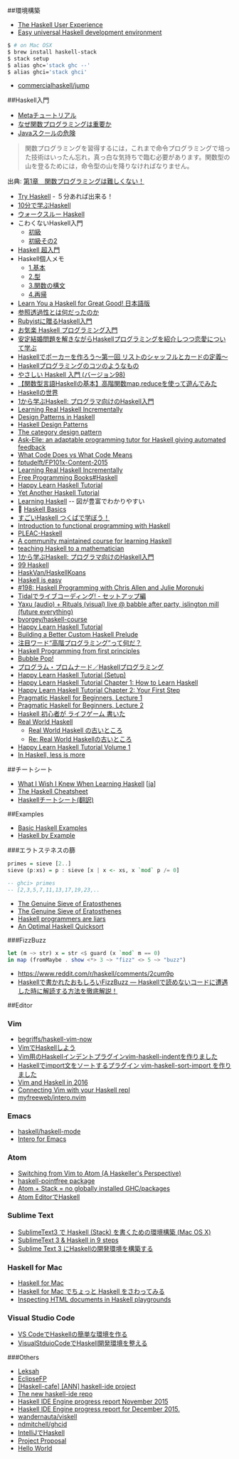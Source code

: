 ##環境構築
* [The Haskell User Experience](http://rickdzekman.com/thoughts/the-haskell-user-experience/)
* [Easy universal Haskell development environment](http://achernyak.me/universal-haskell-dev-enviornment)

```bash
$ # on Mac OSX
$ brew install haskell-stack
$ stack setup
$ alias ghc='stack ghc --'
$ alias ghci='stack ghci'
```

* [commercialhaskell/jump](https://github.com/commercialhaskell/jump)

##Haskell入門
* [Metaチュートリアル](https://wiki.haskell.org/Meta%E3%83%81%E3%83%A5%E3%83%BC%E3%83%88%E3%83%AA%E3%82%A2%E3%83%AB)
* [なぜ関数プログラミングは重要か](http://www.sampou.org/haskell/article/whyfp.html)
* [Javaスクールの危険](http://local.joelonsoftware.com/wiki/Java%E3%82%B9%E3%82%AF%E3%83%BC%E3%83%AB%E3%81%AE%E5%8D%B1%E9%99%BA)

> 関数プログラミングを習得するには，これまで命令プログラミングで培った技術はいったん忘れ，真っ白な気持ちで臨む必要があります。関数型の山を登るためには，命令型の山を降りなければなりません。

出典: [第1章　関数プログラミングは難しくない！](http://gihyo.jp/dev/feature/01/functional-prog/0001)

* [Try Haskell](https://tryhaskell.org/) - ５分あれば出来る！
* [10分で学ぶHaskell](https://wiki.haskell.org/10%E5%88%86%E3%81%A7%E5%AD%A6%E3%81%B6Haskell)
* [ウォークスルー Haskell](http://walk.wgag.net/haskell/)
* こわくないHaskell入門
  * [初級](http://qiita.com/arowM/items/9ebfb7cafecd99290663)
  * [初級その2](http://qiita.com/arowM/items/33245802f9305a73082e)
* [Haskell 超入門](http://qiita.com/7shi/items/145f1234f8ec2af923ef)
* Haskell個人メモ
  * [1.基本](http://qiita.com/YusukeHosonuma/items/41ad9346b6e3a4d3789c)
  * [2.型](http://qiita.com/YusukeHosonuma/items/b115de430aa0d3fc9205)
  * [3.関数の構文](http://qiita.com/YusukeHosonuma/items/5da9847db16d33f27a06)
  * [4.再帰](http://qiita.com/YusukeHosonuma/items/c22171dae82430aa9504)
* [Learn You a Haskell for Great Good! 日本語版](https://moutend.github.io/jlyhgg/)
* [参照透過性とは何だったのか](http://www.slideshare.net/RuiccRail/haskell-day2012)
* [Rubyistに贈るHaskell入門](http://qiita.com/techno-tanoC/items/1549d0efc044faf16c36)
* [お気楽 Haskell プログラミング入門](http://www.geocities.jp/m_hiroi/func/haskell.html)
* [安定結婚問題を解きながらHaskellプログラミングを紹介しつつ恋愛について学ぶ](http://qiita.com/cutsea110/items/27d9f6db834b70e52dd9)
* [Haskellでポーカーを作ろう〜第一回 リストのシャッフルとカードの定義〜](http://tune.hateblo.jp/entry/2015/05/12/023112)
* [Haskellプログラミングのコツのようなもの](http://qiita.com/nobsun/items/ed33c22203734e706e9b)
* [やさしい Haskell 入門 (バージョン98)](http://www.sampou.org/haskell/tutorial-j/index.html)
* [【関数型言語Haskellの基本】高階関数map,reduceを使って遊んでみた](https://codeiq.jp/magazine/2016/02/31747/)
* [Haskellの世界](https://skami.iocikun.jp/computer/haskell)
* [1から学ぶHaskell: プログラマ向けのHaskell入門](https://skami.iocikun.jp/computer/haskell/web_lecture/for_programmer/)
* [Learning Real Haskell Incrementally](http://begriffs.com/posts/2015-10-24-learning-haskell-incrementally.html)
* [Design Patterns in Haskell](http://blog.ezyang.com/2010/05/design-patterns-in-haskel/)
* [Haskell Design Patterns](https://www.packtpub.com/application-development/haskell-design-patterns)
* [The category design pattern](http://www.haskellforall.com/2012/08/the-category-design-pattern.html)
* [Ask-Elle: an adaptable programming tutor for Haskell giving automated feedback](http://www.cs.uu.nl/research/techreps/repo/CS-2015/2015-019.pdf)
* [What Code Does vs What Code Means](http://begriffs.com/posts/2015-12-26-what-code-means.html)
* [fptudelft/FP101x-Content-2015](https://github.com/fptudelft/FP101x-Content-2015)
* [Learning Real Haskell Incrementally](http://begriffs.com/posts/2015-10-24-learning-haskell-incrementally.html)
* [Free Programming Books#Haskell](https://github.com/vhf/free-programming-books/blob/master/free-programming-books.md#haskell)
* [Happy Learn Haskell Tutorial](http://www.happylearnhaskelltutorial.com/)
* [Yet Another Haskell Tutorial](http://www.umiacs.umd.edu/~hal/docs/daume02yaht.pdf)
* [Learning Haskell](http://learn.hfm.io/) -- 図が豊富でわかりやすい
* 🎥 [Haskell Basics](http://www.sonarlearning.co.uk/coursepage.php?topic=desktop&course=haskell-basics)
* [すごいHaskell つくばで学ぼう！](https://github.com/nushio3/learn-haskell)
* [Introduction to functional programming with Haskell](https://ocramz.github.io/haskell/tutorials/2015/08/21/haskell-tut-v1.html)
* [PLEAC-Haskell](http://pleac.sourceforge.net/pleac_haskell/index.html)
* [A community maintained course for learning Haskell](http://openhaskell.com/)
* [teaching Haskell to a mathematician](http://cs-syd.eu/posts/2016-02-07-teaching-haskell-to-a-mathematician.html)
* [1から学ぶHaskell: プログラマ向けのHaskell入門](https://skami.iocikun.jp/computer/haskell/web_lecture/for_programmer/)
* [99 Haskell](http://www.99haskell.org/)
* [HaskVan/HaskellKoans](https://github.com/HaskVan/HaskellKoans)
* [Haskell is easy](http://haskelliseasy.readthedocs.org/en/latest/)
* [#198: Haskell Programming with Chris Allen and Julie Moronuki](https://changelog.com/198/)
* [Tidalでライブコーディング! - セットアップ編](http://qiita.com/yoppa/items/41805cc6af62b1047a34)
* [Yaxu (audio) + Rituals (visual) live @ babble after party, islington mill (future everything)](https://www.youtube.com/watch?v=fIuqDKzYBzc)
* [byorgey/haskell-course](https://github.com/byorgey/haskell-course)
* [Happy Learn Haskell Tutorial](http://www.happylearnhaskelltutorial.com/)
* [Building a Better Custom Haskell Prelude](http://www.stephendiehl.com/posts/protolude.html)
* [注目ワード“高階プログラミング”って何だ？](http://ascii.jp/elem/000/000/157/157495/)
* [Haskell Programming from first principles](http://haskellbook.com/)
* [Bubble Pop!](http://chrisuehlinger.com/LambdaBubblePop/)
* [プログラム・プロムナード／Haskellプログラミング](https://www.ipsj.or.jp/magazine/promenade.html)
* [Happy Learn Haskell Tutorial (Setup)](https://www.youtube.com/watch?v=8dPTG_bxvSI)
* [Happy Learn Haskell Tutorial Chapter 1: How to Learn Haskell](https://www.youtube.com/watch?v=S8I7aKCjpJ8)
* [Happy Learn Haskell Tutorial Chapter 2: Your First Step](https://www.youtube.com/watch?v=4Tfkx6iJK7s)
* [Pragmatic Haskell for Beginners, Lecture 1](https://begriffs.com/posts/2016-05-14-pragmatic-haskell-1.html)
* [Pragmatic Haskell for Beginners, Lecture 2](https://begriffs.com/posts/2016-06-01-pragmatic-haskell-2.html)
* [Haskell 初心者が ライフゲーム 書いた](http://qiita.com/DUxCA/items/9facbd4fe4937650e1f4)
* [Real World Haskell](http://book.realworldhaskell.org/read/)
  * [Real World Haskell の古いところ](http://d.hatena.ne.jp/kazu-yamamoto/20140206/1391666962)
  * [Re: Real World Haskellの古いところ](http://maoe.hatenadiary.jp/entry/2014/02/06/195156)
* [Happy Learn Haskell Tutorial Volume 1](https://leanpub.com/happylearnhaskelltutorialvol1)
* [In Haskell, less is more](https://www.youtube.com/watch?v=NHRIV7UNiPU)
  
##チートシート
* [What I Wish I Knew When Learning Haskell](http://www.stephendiehl.com/what/) [[ja](https://github.com/Kinokkory/wiwinwlh-jp/wiki)]
* [The Haskell Cheatsheet](http://cheatsheet.codeslower.com/)
* [Haskellチートシート(翻訳)](http://qiita.com/techno-tanoC/items/1fa1c65db08da2440fc4)

##Examples
* [Basic Haskell Examples](http://www.haskellforall.com/2015/10/basic-haskell-examples.html)
* [Haskell by Example](http://lotz84.github.io/haskellbyexample/)

###エラトステネスの篩

```haskell
primes = sieve [2..]
sieve (p:xs) = p : sieve [x | x <- xs, x `mod` p /= 0]

-- ghci> primes
-- [2,3,5,7,11,13,17,19,23,..
```

* [The Genuine Sieve of Eratosthenes](http://www.cs.hmc.edu/~oneill/papers/Sieve-JFP.pdf)
* [The Genuine Sieve of Eratosthenes](http://vicarie.in/posts/sieve-of-eratos.html)
* [Haskell programmers are liars](http://www.garrisonjensen.com/2015/05/13/haskell-programs-are-lies.html)
* [An Optimal Haskell Quicksort](https://gautamcgoel.wordpress.com/2015/08/27/an-optimal-haskell-quicksort/)

###FizzBuzz

```hs
let (m ~> str) x = str <$ guard (x `mod` m == 0)
in map (fromMaybe . show <*> 3 ~> "fizz" <> 5 ~> "buzz")
```

* <https://www.reddit.com/r/haskell/comments/2cum9p>
* [Haskellで書かれたおもしろいFizzBuzz ― Haskellで読めないコードに遭遇した時に解読する方法を徹底解説！](http://itchyny.hatenablog.com/entry/2015/12/27/150000)

##Editor
### Vim
* [begriffs/haskell-vim-now](https://github.com/begriffs/haskell-vim-now?hr=2)
* [VimでHaskellしよう](http://qiita.com/yukiasai/items/92a2b343b6519b38f402)
* [Vim用のHaskellインデントプラグインvim-haskell-indentを作りました](http://itchyny.hatenablog.com/entry/2015/10/30/000000)
* [Haskellでimport文をソートするプラグイン vim-haskell-sort-import を作りました](http://itchyny.hatenablog.com/entry/2016/01/23/190000)
* [Vim and Haskell in 2016](http://www.stephendiehl.com/posts/vim_2016.html)
* [Connecting Vim with your Haskell repl](http://begriffs.com/posts/2013-08-19-connecting-vim-with-your-haskell-repl.html)
* [myfreeweb/intero.nvim](https://github.com/myfreeweb/intero.nvim)

### Emacs
* [haskell/haskell-mode](https://github.com/haskell/haskell-mode)
* [Intero for Emacs](http://commercialhaskell.github.io/intero/)

### Atom
* [Switching from Vim to Atom (A Haskeller's Perspective)](http://edsko.net/2015/03/07/vim-to-atom/)
* [haskell-pointfree package](https://atom.io/packages/haskell-pointfree)
* [Atom + Stack = no globally installed GHC/packages](http://blog.nikosbaxevanis.com/2016/05/19/atom-and-stack-no-globally-installed-ghc-and-packages/)
* [Atom EditorでHaskell](http://qiita.com/eielh/items/b2e85f8ea4c6cdb8012d)

### Sublime Text
* [SublimeText3 で Haskell (Stack) を書くための環境構築 (Mac OS X)](http://qiita.com/algas/items/77c7f6455f8106c1a9e8)
* [SublimeText 3 & Haskell in 9 steps](https://atcol.wordpress.com/2016/06/03/sublimetext-3-haskell-in-9-steps/)
* [Sublime Text 3 にHaskellの開発環境を構築する](http://qiita.com/t-yng/items/a5c79e7f497674cabc51)

### Haskell for Mac
* [Haskell for Mac](http://haskellformac.com/)
* [Haskell for Mac でちょっと Haskell をさわってみる](http://qiita.com/usamik26/items/d99bf694150a549b5078)
* [Inspecting HTML documents in Haskell playgrounds](http://blog.haskellformac.com/blog/inspecting-html-documents-in-haskell-playgrounds)

### Visual Studio Code
* [VS CodeでHaskellの簡単な環境を作る](http://azaika.hateblo.jp/entry/2015/12/19/151554)
* [VisualStduioCodeでHaskell開発環境を整える](http://qiita.com/DUxCA/items/8e7a68ffee522bdd8918)

###Others
* [Leksah](http://leksah.org/)
* [EclipseFP](http://eclipsefp.github.io/)
* [[Haskell-cafe] [ANN] haskell-ide project](https://mail.haskell.org/pipermail/haskell-cafe/2015-October/121875.html)
* [The new haskell-ide repo](https://www.fpcomplete.com/blog/2015/10/new-haskell-ide-repo)
* [Haskell IDE Engine progress report November 2015](https://github.com/haskell/haskell-ide-engine/blob/master/docs/Report-2015-11.md)
* [Haskell IDE Engine progress report for December 2015.](https://github.com/haskell/haskell-ide-engine/blob/master/docs/Report-2015-12.md)
* [wandernauta/viskell](https://github.com/wandernauta/viskell)
* [ndmitchell/ghcid](https://github.com/ndmitchell/ghcid)
* [IntelliJでHaskell](http://qiita.com/eielh/items/f121fbd2def8c887405f)
* [Project Proposal](http://stefanj.me/funblocks/2016/05/23/project-proposal/)
* [Hello World](http://stefanj.me/funblocks/2016/05/24/hello-world/)
